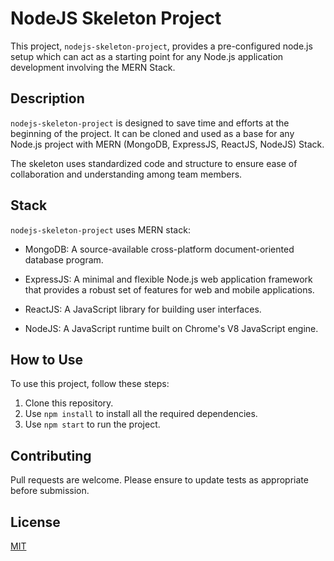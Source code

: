 # NodeJS Skeleton Project

This project, `nodejs-skeleton-project`, provides a pre-configured node.js setup which can act as a starting point for any Node.js application development involving the MERN Stack.

## Description

`nodejs-skeleton-project` is designed to save time and efforts at the beginning of the project. It can be cloned and used as a base for any Node.js project with MERN (MongoDB, ExpressJS, ReactJS, NodeJS) Stack.

The skeleton uses standardized code and structure to ensure ease of collaboration and understanding among team members.

## Stack

`nodejs-skeleton-project` uses MERN stack:

- MongoDB: A source-available cross-platform document-oriented database program.

- ExpressJS: A minimal and flexible Node.js web application framework that provides a robust set of features for web and mobile applications.

- ReactJS: A JavaScript library for building user interfaces.

- NodeJS: A JavaScript runtime built on Chrome's V8 JavaScript engine.

## How to Use

To use this project, follow these steps:

1. Clone this repository.
2. Use `npm install` to install all the required dependencies.
3. Use `npm start` to run the project.

## Contributing

Pull requests are welcome. Please ensure to update tests as appropriate before submission.

## License

[MIT](https://choosealicense.com/licenses/mit/)
